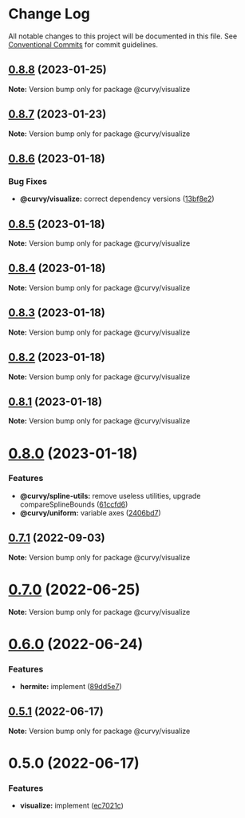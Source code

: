 # Change Log

All notable changes to this project will be documented in this file.
See [Conventional Commits](https://conventionalcommits.org) for commit guidelines.

## [0.8.8](https://github.com/tkofh/curvy/compare/@curvy/visualize@0.8.7...@curvy/visualize@0.8.8) (2023-01-25)

**Note:** Version bump only for package @curvy/visualize

## [0.8.7](https://github.com/tkofh/curvy/compare/@curvy/visualize@0.8.6...@curvy/visualize@0.8.7) (2023-01-23)

**Note:** Version bump only for package @curvy/visualize

## [0.8.6](https://github.com/tkofh/curvy/compare/@curvy/visualize@0.8.5...@curvy/visualize@0.8.6) (2023-01-18)

### Bug Fixes

- **@curvy/visualize:** correct dependency versions ([13bf8e2](https://github.com/tkofh/curvy/commit/13bf8e229a948f5acc094e3341575adaf2cab8a0))

## [0.8.5](https://github.com/tkofh/curvy/compare/@curvy/visualize@0.8.4...@curvy/visualize@0.8.5) (2023-01-18)

**Note:** Version bump only for package @curvy/visualize

## [0.8.4](https://github.com/tkofh/curvy/compare/@curvy/visualize@0.8.3...@curvy/visualize@0.8.4) (2023-01-18)

**Note:** Version bump only for package @curvy/visualize

## [0.8.3](https://github.com/tkofh/curvy/compare/@curvy/visualize@0.8.2...@curvy/visualize@0.8.3) (2023-01-18)

**Note:** Version bump only for package @curvy/visualize

## [0.8.2](https://github.com/tkofh/curvy/compare/@curvy/visualize@0.8.1...@curvy/visualize@0.8.2) (2023-01-18)

**Note:** Version bump only for package @curvy/visualize

## [0.8.1](https://github.com/tkofh/curvy/compare/@curvy/visualize@0.8.0...@curvy/visualize@0.8.1) (2023-01-18)

**Note:** Version bump only for package @curvy/visualize

# [0.8.0](https://github.com/tkofh/curvy/compare/@curvy/visualize@0.7.1...@curvy/visualize@0.8.0) (2023-01-18)

### Features

- **@curvy/spline-utils:** remove useless utilities, upgrade compareSplineBounds ([61ccfd6](https://github.com/tkofh/curvy/commit/61ccfd6f143ca3de1f6aa4c09c15256427dab257))
- **@curvy/uniform:** variable axes ([2406bd7](https://github.com/tkofh/curvy/commit/2406bd7176bf393b8f8bd04a7f14ca5c2a7f42eb))

## [0.7.1](https://github.com/tkofh/curvy/compare/@curvy/visualize@0.7.0...@curvy/visualize@0.7.1) (2022-09-03)

**Note:** Version bump only for package @curvy/visualize

# [0.7.0](https://github.com/tkofh/curvy/compare/@curvy/visualize@0.6.0...@curvy/visualize@0.7.0) (2022-06-25)

**Note:** Version bump only for package @curvy/visualize

# [0.6.0](https://github.com/tkofh/curvy/compare/@curvy/visualize@0.5.1...@curvy/visualize@0.6.0) (2022-06-24)

### Features

- **hermite:** implement ([89dd5e7](https://github.com/tkofh/curvy/commit/89dd5e763dbfd61a3063e944188b572fe8607083))

## [0.5.1](https://github.com/tkofh/curvy/compare/@curvy/visualize@0.5.0...@curvy/visualize@0.5.1) (2022-06-17)

**Note:** Version bump only for package @curvy/visualize

# 0.5.0 (2022-06-17)

### Features

- **visualize:** implement ([ec7021c](https://github.com/tkofh/curvy/commit/ec7021c6dbf85bb7351c6b22c7ce22b971bf0bff))
